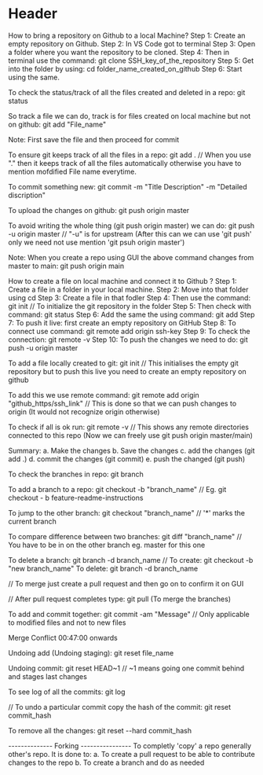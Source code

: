 # Header

How to bring a repository on Github to a local Machine?
Step 1: Create an empty repository on Github.
Step 2: In VS Code got to terminal
Step 3: Open a folder where you want the repository to be cloned.
Step 4: Then in terminal use the command: git clone SSH_key_of_the_repository
Step 5: Get into the folder by using: cd folder_name_created_on_github
Step 6: Start using the same.     


To check the status/track of all the files created and deleted in a repo: 
git status

So track a file we can do, track is for files created on local machine but not on github: 
git add "File_name"

Note: First save the file and then proceed for commit

To ensure git keeps track of all the files in a repo:
git add .   // When you use "." then it keeps track of all the files automatically 
               otherwise you have to mention mofdified File name everytime.

To commit something new:
git commit -m "Title Description" -m "Detailed discription"

To upload the changes on github:
git push origin master

To avoid writing the whole thing (git push origin master) we can do:
git push -u origin master       // "-u" is for upstream
                                   (After this can we can use 'git push' only we need not
                                   use mention 'git psuh origin master')
                
Note: When you create a repo using GUI the above command changes from master to main:
      git push origin main


How to create a file on local machine and connect it to Github ? 
Step 1: Create a file in a folder in your local machine.
Step 2: Move into that folder using cd
Step 3: Create a file in that fodler
Step 4: Then use the command: git init  // To initialize the git repository in the folder
Step 5: Then check with command: git status 
Step 6: Add the same the using command: git add
Step 7: To push it live: first create an empty repository on GitHub
Step 8: To connect use command: git remote add origin ssh-key
Step 9: To check the connection: git remote -v
Step 10: To push the changes we need to do: git push -u origin master


To add a file locally created to git:
git init          // This initialises the empty git repository but to push this live 
                     you need to create an empty repository on github

To add this we use remote command:
git remote add origin "github_https/ssh_link"    // This is done so that we can push changes to origin 
                                                    (It would not recognize origin otherwise)

To check if all is ok run:
git remote -v       // This shows any remote directories connected to this repo
                       (Now we can freely use git push origin master/main)


Summary: 
a. Make the changes
b. Save the changes
c. add the changes (git add .)
d. commit the changes (git commit)
e. push the changed (git push)


To check the branches in repo: 
git branch

To add a branch to a repo:
git checkout -b "branch_name"    // Eg. git checkout - b feature-readme-instructions

To jump to the other branch:
git checkout "branch_name"       // '*' marks the current branch

To compare difference between two branches:
git diff "branch_name"      // You have to be in on the other branch eg. master for this one

To delete a branch:
git branch -d branch_name     // To create: git checkout -b "new branch_name"
                                 To delete: git branch -d branch_name

// To merge just create a pull request and then go on to confirm it on GUI

// After pull request completes type: git pull (To merge the branches)

To add and commit together:
git commit -am "Message"    // Only applicable to modified files and not to new files 

Merge Conflict 00:47:00 onwards

Undoing add (Undoing staging): 
git reset file_name

Undoing commit:
git reset HEAD~1 
// ~1 means going one commit behind and stages last changes 

To see log of all the commits:
git log

// To undo a particular commit copy the hash of the commit:
git reset commit_hash

To remove all the changes:
git reset --hard commit_hash

-------------- Forking ----------------
To completly 'copy' a repo generally other's repo. It is done to:
a. To create a pull request to be able to contribute changes to the repo
b. To create a branch and do as needed          


